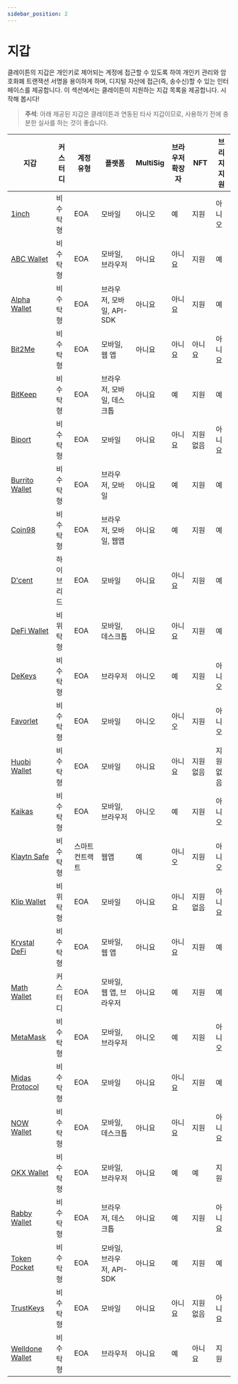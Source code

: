 ```yaml
---
sidebar_position: 2
---
```


# 지갑

클레이튼의 지갑은 개인키로 제어되는 계정에 접근할 수 있도록 하여 개인키 관리와 암호화폐 트랜잭션 서명을 용이하게 하며, 디지털 자산에 접근(즉, 송수신)할 수 있는 인터페이스를 제공합니다. 이 섹션에서는 클레이튼이 지원하는 지갑 목록을 제공합니다. 시작해 봅시다!

> **주석**: 아래 제공된 지갑은 클레이튼과 연동된 타사 지갑이므로, 사용하기 전에 충분한 실사를 하는 것이 좋습니다.

| 지갑 | 커스터디 | 계정 유형 | 플랫폼 | MultiSig | 브라우저 확장자 | NFT | 브리지 지원 |
| ----------- | ----------- | ----------- | ----------- | ----------- | ----------- | ----------- | ----------- |
| [1inch](https://1inch.io/wallet/) | 비수탁형 | EOA | 모바일 | 아니오 | 예 | 지원 | 아니오 |
| [ABC Wallet](https://myabcwallet.io/en/) | 비수탁형 | EOA | 모바일, 브라우저 | 아니요 | 아니요 | 지원 | 예 | 지원 없음
| [Alpha Wallet](https://alphawallet.com/) | 비수탁형 | EOA | 브라우저, 모바일, API-SDK | 아니요 | 아니요 | 지원 | 예 |
| [Bit2Me](https://bit2me.com/suite/wallet-klaytn) | 비수탁형 | EOA | 모바일, 웹 앱 | 아니요 | 아니요 | 아니요 | 아니요 | 아니요 | 아니요
| [BitKeep](https://bitkeep.com/) | 비수탁형 | EOA | 브라우저, 모바일, 데스크톱 | 아니요 | 예 | 지원 | 예 |
| [Biport](https://biport.io/#/) | 비수탁형 | EOA | 모바일 | 아니요 | 아니요 | 지원 없음 | 아니요
| [Burrito Wallet](https://www.burritowallet.com/en) | 비수탁형 | EOA | 브라우저, 모바일 | 아니요 | 예 | 지원 | 예 |
| [Coin98](https://coin98.com/) | 비수탁형 | EOA | 브라우저, 모바일, 웹앱 | 아니요 | 예 | 지원 | 예 |
| [D'cent](https://dcentwallet.com/) | 하이브리드 | EOA | 모바일 | 아니요 | 아니요 | 지원 | 예 |
| [DeFi Wallet](https://crypto.com/defi-wallet) | 비위탁형 | EOA | 모바일, 데스크톱 | 아니요 | 아니요 | 지원 | 예 |
| [DeKeys](https://www.atomrigs.io/) | 비수탁형 | EOA | 브라우저 | 아니오 | 예 | 지원 | 아니오 |
| [Favorlet](https://favorlet.io/) | 비수탁형 | EOA | 모바일 | 아니오 | 아니오 | 지원 | 아니오 |
| [Huobi Wallet](https://www.itoken.com/en) | 비수탁형 | EOA | 모바일 | 아니요 | 아니요 | 지원 없음 | 지원 없음
| [Kaikas](https://app.kaikas.io/) | 비수탁형 | EOA | 모바일, 브라우저 | 아니오 | 예 | 지원 | 아니오 |
| [Klaytn Safe](https://safe.klaytn.foundation/) | 비수탁형 | 스마트 컨트랙트 | 웹앱 | 예 | 아니오 | 지원 | 아니오 |
| [Klip Wallet](https://klipwallet.com/) | 비위탁형 | EOA | 모바일 | 아니요 | 아니요 | 지원 없음 | 아니요
| [Krystal DeFi](https://krystal.app/) | 비수탁형 | EOA | 모바일, 웹 앱 | 아니요 | 아니요 | 지원 | 예 |
| [Math Wallet](https://mathwallet.org/en-us/) | 커스터디 | EOA | 모바일, 웹 앱, 브라우저 | 아니요 | 예 | 지원 | 예 |
| [MetaMask](https://metamask.io/) | 비수탁형 | EOA | 모바일, 브라우저 | 아니오 | 예 | 지원 | 아니오 |
| [Midas Protocol](https://midasprotocol.io/) | 비수탁형 | EOA | 모바일 | 아니요 | 아니요 | 지원 | 예 | 지원 없음
| [NOW Wallet](https://walletnow.app/) | 비수탁형 | EOA | 모바일, 데스크톱 | 아니요 | 아니요 | 지원 | 아니요 | 지원 없음
| [OKX Wallet](https://www.okx.com/web3) | 비수탁형 | EOA | 모바일, 브라우저 | 아니요 | 예 | 예 | 지원 | 예 |
| [Rabby Wallet](https://rabby.io/) | 비수탁형 | EOA | 브라우저, 데스크톱 | 아니요 | 예 | 지원 | 아니요 | 지원 | 아니요
| [Token Pocket](https://www.tokenpocket.pro/en) | 비수탁형 | EOA | 모바일, 브라우저, API-SDK | 아니요 | 예 | 지원 | 예 |
| [TrustKeys](https://trustkeys.network/) | 비수탁형 | EOA | 모바일 | 아니요 | 아니요 | 지원 없음 | 아니요
| [Welldone Wallet](https://welldonestudio.io/) | 비수탁형 | EOA | 브라우저 | 아니요 | 예 | 아니요 | 지원 | 아니요 | 예 |
